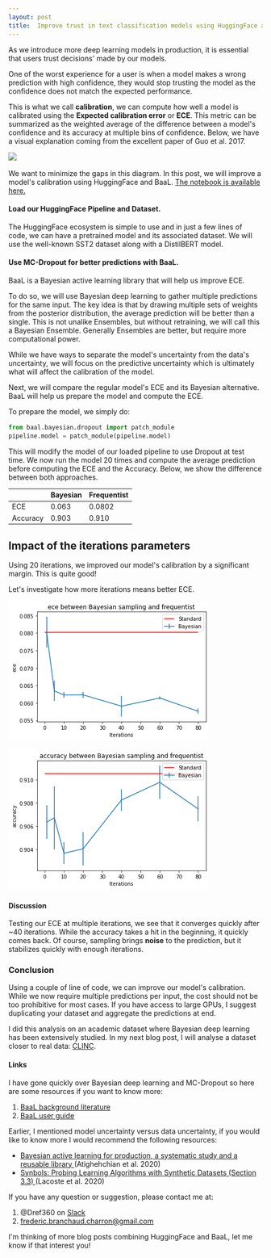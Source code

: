 ```yaml
---
layout: post
title:  Improve trust in text classification models using HuggingFace and BaaL
---
```


As we introduce more deep learning models in production, it is essential that users trust decisions' made by our models. 

One of the worst experience for a user is when a model makes a wrong prediction with high confidence, they would stop trusting the model as the confidence does not match the expected performance.

This is what we call **calibration**, we can compute how well a model is calibrated using the **Expected calibration error** or **ECE**. This metric can be summarized as the weighted average of the difference between a model's confidence and its accuracy at multiple bins of confidence. Below, we have a visual explanation coming from the excellent paper of Guo et al. 2017.

![](https://i.imgur.com/WZCdroM.png)

We want to minimize the gaps in this diagram. In this post, we will improve a model's calibration using HuggingFace and BaaL. [The notebook is available here.](https://gist.github.com/Dref360/6a6fba8066a3346c53daaf6b961cffc5)

#### Load our HuggingFace Pipeline and Dataset.

The HuggingFace ecosystem is simple to use and in just a few lines of code, we can have a pretrained model and its associated dataset. We will use the well-known SST2 dataset along with a DistilBERT model.

#### Use MC-Dropout for better predictions with BaaL.

BaaL is a Bayesian active learning library that will help us improve ECE.

To do so, we will use Bayesian deep learning to gather multiple predictions for the same input. The key idea is that by drawing multiple sets of weights from the posterior distribution, the average prediction will be better than a single. This is not unalike Ensembles, but without retraining, we will call this a Bayesian Ensemble. Generally Ensembles are better, but require more computational power.

While we have ways to separate the model's uncertainty from the data's uncertainty, we will focus on the predictive uncertainty which is ultimately what will affect the calibration of the model.

Next, we will compare the regular model's ECE and its Bayesian alternative. BaaL will help us prepare the model and compute the ECE.

To prepare the model, we simply do:

```python
from baal.bayesian.dropout import patch_module
pipeline.model = patch_module(pipeline.model)
```

This will modify the model of our loaded pipeline to use Dropout at test time.
We now run the model 20 times and compute the average prediction before computing the ECE and the Accuracy. Below, we show the difference between both approaches.


| | Bayesian | Frequentist |
|--| -------  | ---------  |
| ECE | 0.063 | 0.0802 |
| Accuracy | 0.903 | 0.910 |


## Impact of the iterations parameters

Using 20 iterations, we improved our model's calibration by a significant margin. This is quite good!

Let's investigate how more iterations means better ECE.


    
![png](/images/baal_hf_ece/output_8_0.png)
    

    
![png](/images/baal_hf_ece/output_8_1.png)
    


#### Discussion

Testing our ECE at multiple iterations, we see that it converges quickly after ~40 iterations. While the accuracy takes a hit in the beginning, it quickly comes back. Of course, sampling brings **noise** to the prediction, but it stabilizes quickly with enough iterations.



### Conclusion

Using a couple of line of code, we can improve our model's calibration. While we now require multiple predictions per input, the cost should not be too prohibitive for most cases. If you have access to large GPUs, I suggest duplicating your dataset and aggregate the predictions at end. 

I did this analysis on an academic dataset where Bayesian deep learning has been extensively studied. In my next blog post, I will analyse a dataset closer to real data: [CLINC](https://github.com/clinc/oos-eval). 

#### Links

I have gone quickly over Bayesian deep learning and MC-Dropout so here are some resources if you want to know more:
1. [BaaL background literature](https://baal.readthedocs.io/en/latest/literature/core-papers.html)
2. [BaaL user guide](https://baal.readthedocs.io/en/latest/user_guide/index.html)


Earlier, I mentioned model uncertainty versus data uncertainty, if you would like to know more I would recommend the following resources:
* [Bayesian active learning for production, a systematic study and a reusable library
](https://arxiv.org/abs/2006.09916) (Atighehchian et al. 2020)
* [Synbols: Probing Learning Algorithms with Synthetic Datasets (Section 3.3)
](https://nips.cc/virtual/2020/public/poster_0169cf885f882efd795951253db5cdfb.html) (Lacoste et al. 2020)


If you have any question or suggestion, please contact me at:
1. @Dref360 on [Slack](https://join.slack.com/t/baal-world/shared_invite/zt-z0izhn4y-Jt6Zu5dZaV2rsAS9sdISfg)
2. frederic.branchaud.charron@gmail.com

I'm thinking of more blog posts combining HuggingFace and BaaL, let me know if that interest you!
